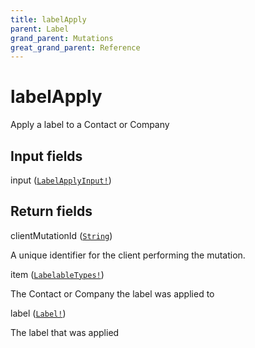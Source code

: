 ```yaml
---
title: labelApply
parent: Label
grand_parent: Mutations
great_grand_parent: Reference
---
```


# labelApply

Apply a label to a Contact or Company

## Input fields

<div class="field-entry ">
  <span id="input" class="field-name anchored">input (<code><a href="/docs/reference/input_object/labelapplyinput">LabelApplyInput!</a></code>)</span>

  <div class="description-wrapper">

  </div>
</div>

## Return fields

<div class="field-entry ">
  <span id="clientmutationid" class="field-name anchored">clientMutationId (<code><a href="/docs/reference/scalar/string">String</a></code>)</span>

  <div class="description-wrapper">
   <p>A unique identifier for the client performing the mutation.</p>

  </div>
</div>

<div class="field-entry ">
  <span id="item" class="field-name anchored">item (<code><a href="/docs/reference/union/labelabletypes">LabelableTypes!</a></code>)</span>

  <div class="description-wrapper">
   <p>The Contact or Company the label was applied to</p>

  </div>
</div>

<div class="field-entry ">
  <span id="label" class="field-name anchored">label (<code><a href="/docs/reference/object/label">Label!</a></code>)</span>

  <div class="description-wrapper">
   <p>The label that was applied</p>

  </div>
</div>


